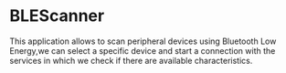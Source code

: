 # BLEScanner

This application allows to scan peripheral devices using Bluetooth Low Energy,we can select a specific device and start a connection with the services in which we check if there are available characteristics.

